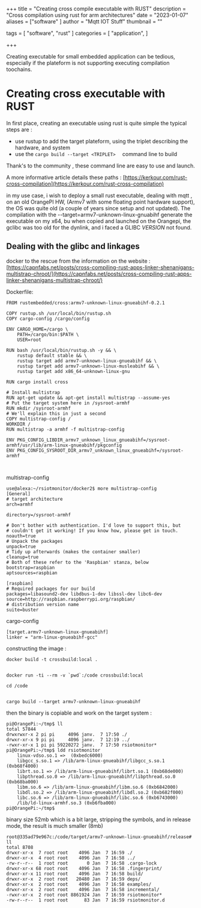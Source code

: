 +++
title = "Creating cross compile executable with RUST"
description = "Cross compilation using rust for arm architectures"
date = "2023-01-07"
aliases = ["software" ]
author = "Mqtt IOT Stuff"
thumbnail = ""

tags = [
    "software", "rust"
]
categories = [
    "application",
]

+++

Creating executable for small embedded application can be tedious, especially if the plateform is not supporting executing compilation toochains.


# Creating cross executable with RUST

In first place, creating an executable using rust is quite simple the typical steps are :
- use rustup to add the target plateform, using the triplet describing the hardware, and system
- use the `cargo build --target <TRIPLET>  ` command line to build

Thank's to the community , these command line are easy to use and launch.

A more informative article details these paths : [https://kerkour.com/rust-cross-compilation](https://kerkour.com/rust-cross-compilation)

in my use case, i wish to deploy a small rust executable, dealing with mqtt , on an old OrangePI HW, (Armv7 with some floating point hardware support), 
the OS was quite old (a couple of years since setup and not updated).
The compilation with the --target=armv7-unknown-linux-gnuabihf generate the executable on my x64, bu when copied and launched on the Orangepi, the gclibc was too old for the dynlink, and i faced a GLIBC _VERSION_ not found.


## Dealing with the glibc and linkages

docker to the rescue
from the information on the website : [https://capnfabs.net/posts/cross-compiling-rust-apps-linker-shenanigans-multistrap-chroot/](https://capnfabs.net/posts/cross-compiling-rust-apps-linker-shenanigans-multistrap-chroot/)


Dockerfile:
```
FROM rustembedded/cross:armv7-unknown-linux-gnueabihf-0.2.1

COPY rustup.sh /usr/local/bin/rustup.sh
COPY cargo-config /cargo/config

ENV CARGO_HOME=/cargo \
    PATH=/cargo/bin:$PATH \
    USER=root

RUN bash /usr/local/bin/rustup.sh -y && \
    rustup default stable && \
    rustup target add armv7-unknown-linux-gnueabihf && \
    rustup target add armv7-unknown-linux-musleabihf && \
    rustup target add x86_64-unknown-linux-gnu

RUN cargo install cross

# Install multistrap
RUN apt-get update && apt-get install multistrap --assume-yes
# Put the target system here in /sysroot-armhf
RUN mkdir /sysroot-armhf
# We'll explain this in just a second
COPY multistrap-config /
WORKDIR /
RUN multistrap -a armhf -f multistrap-config 

ENV PKG_CONFIG_LIBDIR_armv7_unknown_linux_gnueabihf=/sysroot-armhf/usr/lib/arm-linux-gnueabihf/pkgconfig
ENV PKG_CONFIG_SYSROOT_DIR_armv7_unknown_linux_gnueabihf=/sysroot-armhf



```

multistrap-config

```
use@alexa:~/rsiotmonitor/docker2$ more multistrap-config 
[General]
# target architecture
arch=armhf

directory=/sysroot-armhf

# Don't bother with authentication. I'd love to support this, but
# couldn't get it working! If you know how, please get in touch.
noauth=true
# Unpack the packages
unpack=true
# Tidy up afterwards (makes the container smaller)
cleanup=true
# Both of these refer to the 'Raspbian' stanza, below
bootstrap=raspbian
aptsources=raspbian

[raspbian]
# Required packages for our build
packages=libasound2-dev libdbus-1-dev libssl-dev libc6-dev
source=http://raspbian.raspberrypi.org/raspbian/
# distribution version name
suite=buster

```


cargo-config 
```
[target.armv7-unknown-linux-gnueabihf]
linker = "arm-linux-gnueabihf-gcc"
```



constructing the image :

	docker build -t crossbuild:local .


	docker run -ti --rm -v `pwd`:/code crossbuild:local

	cd /code


	cargo build --target armv7-unknown-linux-gnueabihf

then the binary is copiable and work on the target system :


```
pi@OrangePi:~/tmp$ ll
total 57844
drwxrwxr-x 2 pi pi     4096 janv.  7 17:50 ./
drwxr-xr-x 9 pi pi     4096 janv.  7 12:19 ../
-rwxr-xr-x 1 pi pi 59220272 janv.  7 17:50 rsiotmonitor*
pi@OrangePi:~/tmp$ ldd rsiotmonitor 
	linux-vdso.so.1 =>  (0xbedc6000)
	libgcc_s.so.1 => /lib/arm-linux-gnueabihf/libgcc_s.so.1 (0xb68f4000)
	librt.so.1 => /lib/arm-linux-gnueabihf/librt.so.1 (0xb68de000)
	libpthread.so.0 => /lib/arm-linux-gnueabihf/libpthread.so.0 (0xb68ba000)
	libm.so.6 => /lib/arm-linux-gnueabihf/libm.so.6 (0xb6842000)
	libdl.so.2 => /lib/arm-linux-gnueabihf/libdl.so.2 (0xb682f000)
	libc.so.6 => /lib/arm-linux-gnueabihf/libc.so.6 (0xb6743000)
	/lib/ld-linux-armhf.so.3 (0xb6fba000)
pi@OrangePi:~/tmp$ 

```
binary size 52mb which is a bit large, stripping the symbols, and in release mode, the result is much smaller (8mb)


```
root@335ad79e967c:/code/target/armv7-unknown-linux-gnueabihf/release# ll
total 8708
drwxr-xr-x  7 root root    4096 Jan  7 16:59 ./
drwxr-xr-x  4 root root    4096 Jan  7 16:58 ../
-rw-r--r--  1 root root       0 Jan  7 16:58 .cargo-lock
drwxr-xr-x 68 root root    4096 Jan  7 16:58 .fingerprint/
drwxr-xr-x 11 root root    4096 Jan  7 16:58 build/
drwxr-xr-x  2 root root   20480 Jan  7 16:59 deps/
drwxr-xr-x  2 root root    4096 Jan  7 16:58 examples/
drwxr-xr-x  2 root root    4096 Jan  7 16:58 incremental/
-rwxr-xr-x  2 root root 8861924 Jan  7 16:59 rsiotmonitor*
-rw-r--r--  1 root root      83 Jan  7 16:59 rsiotmonitor.d


```


